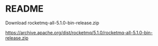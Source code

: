 # README

Download rocketmq-all-5.1.0-bin-release.zip

https://archive.apache.org/dist/rocketmq/5.1.0/rocketmq-all-5.1.0-bin-release.zip
